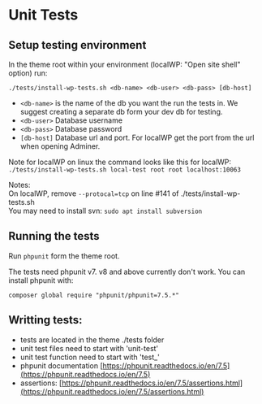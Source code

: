 # Unit Tests

## Setup testing environment

In the theme root within your environment \(localWP: "Open site shell" option\) run:

```text
./tests/install-wp-tests.sh <db-name> <db-user> <db-pass> [db-host]
```

* `<db-name>` is the name of the db you want the run the tests in. We suggest creating a separate db form your dev db for testing. 
* `<db-user>` Database username
* `<db-pass>` Database password
* `[db-host]` Database url and port. For localWP get the port from the url when opening Adminer.

Note for localWP on linux the command looks like this for localWP:  
`./tests/install-wp-tests.sh local-test root root localhost:10063`

Notes:  
On localWP, remove `--protocal=tcp` on line \#141 of ./tests/install-wp-tests.sh  
You may need to install svn: `sudo apt install subversion`

## Running the tests

Run `phpunit` form the theme root.

The tests need phpunit v7. v8 and above currently don't work. You can install phpunit with:

```text
composer global require "phpunit/phpunit=7.5.*"
```

## Writting tests:

* tests are located in the theme ./tests folder
* unit test files need to start with 'unit-test'
* unit test function need to start with 'test\_'
* phpunit documentation [https://phpunit.readthedocs.io/en/7.5](https://phpunit.readthedocs.io/en/7.5)
* assertions: [https://phpunit.readthedocs.io/en/7.5/assertions.html](https://phpunit.readthedocs.io/en/7.5/assertions.html)

